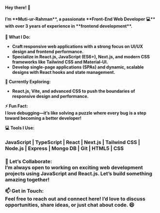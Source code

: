 
**Hey there! 👋**  
<h4>I’m **Muti-ur-Rahman**, a passionate **Front-End Web Developer 💻** with over 3 years of experience in **frontend development**. <h4> 

🌟 **What I Do:**  
- Craft **responsive web applications** with a strong focus on **UI/UX design** and **frontend performance**.  
- Specialize in **React.js, JavaScript (ES6+), Next.js**, and modern **CSS frameworks** like **Tailwind CSS** and **Material-UI**.  
- Develop **single-page applications (SPAs)** and dynamic, scalable designs with **React hooks** and **state management**.  

🌱 **Currently Exploring:**  
- **React.js**, **Vite**, and **advanced CSS** to push the boundaries of responsive design and performance.  

⚡ **Fun Fact:**  
I love debugging—it’s like solving a puzzle where every bug is a step toward becoming a better developer!  

💻 **Tools I Use:**  
<h3> JavaScript | TypeScript | React | Next.js | Tailwind CSS | Node.js | Express | Mongo DB | Git | HTML5 | CSS  <h3>

🤝 **Let’s Collaborate:**  
I’m always open to working on exciting **web development projects** using **JavaScript** and **React.js**. Let’s build something amazing together!  


📫 **Get in Touch:**  
Feel free to reach out and connect here! I’d love to discuss opportunities, share ideas, or just chat about code. 😄  
